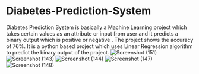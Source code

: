 # Diabetes-Prediction-System
Diabetes Prediction System is basically a Machine Learning project which takes certain values as an attribute or input from user and it predicts a binary output which is positive or negative .
The project shows the accuracy of 76%.
It is a python based project which uses Linear Regression algorithm to predict the binary output of the project.
![Screenshot (151)](https://user-images.githubusercontent.com/93311613/206167322-2582cfa0-0437-4fe0-a3ed-76f363b0bac2.png)
![Screenshot (143)](https://user-images.githubusercontent.com/93311613/206167450-c9f4e316-4007-423a-a518-fce20ba47534.png)
![Screenshot (144)](https://user-images.githubusercontent.com/93311613/206167629-a898c48c-01c9-43d2-b6b5-a2c52c002fed.png)
![Screenshot (147)](https://user-images.githubusercontent.com/93311613/206168186-4b540b8a-364c-476b-bd54-c8cb3ab87437.png)
![Screenshot (148)](https://user-images.githubusercontent.com/93311613/206168221-4f24f9f2-bacc-4067-8983-bd60341a4e3d.png)
